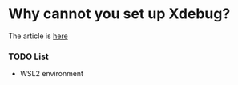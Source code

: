 # Why cannot you set up Xdebug?

The article is [here](https://paulradley.github.io/why-cannot-you-set-up-xdebug/)

### TODO List

- WSL2 environment
